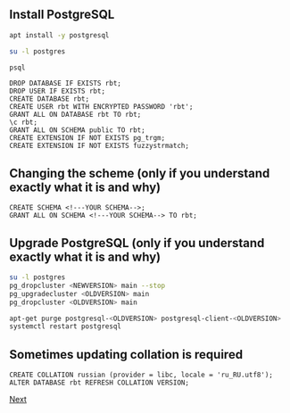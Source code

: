 ## Install PostgreSQL

```bash
apt install -y postgresql
```

```bash
su -l postgres
```

```bash
psql
```

```postgresql
DROP DATABASE IF EXISTS rbt;
DROP USER IF EXISTS rbt;
CREATE DATABASE rbt;
CREATE USER rbt WITH ENCRYPTED PASSWORD 'rbt';
GRANT ALL ON DATABASE rbt TO rbt;
\c rbt;
GRANT ALL ON SCHEMA public TO rbt;
CREATE EXTENSION IF NOT EXISTS pg_trgm;
CREATE EXTENSION IF NOT EXISTS fuzzystrmatch;
```

## Changing the scheme (only if you understand exactly what it is and why)

```postgresql
CREATE SCHEMA <!---YOUR SCHEMA-->;
GRANT ALL ON SCHEMA <!---YOUR SCHEMA--> TO rbt;
```

## Upgrade PostgreSQL (only if you understand exactly what it is and why)

```bash
su -l postgres
pg_dropcluster <NEWVERSION> main --stop
pg_upgradecluster <OLDVERSION> main
pg_dropcluster <OLDVERSION> main
```

```bash
apt-get purge postgresql-<OLDVERSION> postgresql-client-<OLDVERSION>
systemctl restart postgresql
```

## Sometimes updating collation is required

```postgresql
CREATE COLLATION russian (provider = libc, locale = 'ru_RU.utf8');
ALTER DATABASE rbt REFRESH COLLATION VERSION;
```

[Next](04.bouncer.md)
